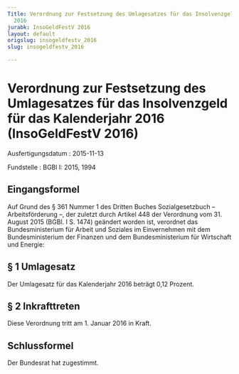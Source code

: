 ```yaml
---
Title: Verordnung zur Festsetzung des Umlagesatzes für das Insolvenzgeld für das Kalenderjahr
  2016
jurabk: InsoGeldFestV 2016
layout: default
origslug: insogeldfestv_2016
slug: insogeldfestv_2016

---
```


# Verordnung zur Festsetzung des Umlagesatzes für das Insolvenzgeld für das Kalenderjahr 2016 (InsoGeldFestV 2016)

Ausfertigungsdatum
:   2015-11-13

Fundstelle
:   BGBl I: 2015, 1994


## Eingangsformel

Auf Grund des § 361 Nummer 1 des Dritten Buches Sozialgesetzbuch
– Arbeitsförderung –, der zuletzt durch Artikel 448 der Verordnung vom
31\. August 2015 (BGBl. I S. 1474) geändert worden ist, verordnet das
Bundesministerium für Arbeit und Soziales im Einvernehmen mit dem
Bundesministerium der Finanzen und dem Bundesministerium für
Wirtschaft und Energie:


## § 1 Umlagesatz

Der Umlagesatz für das Kalenderjahr 2016 beträgt 0,12 Prozent.


## § 2 Inkrafttreten

Diese Verordnung tritt am 1. Januar 2016 in Kraft.


## Schlussformel

Der Bundesrat hat zugestimmt.

